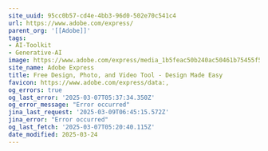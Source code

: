 ```yaml
---
site_uuid: 95cc0b57-cd4e-4bb3-96d0-502e70c541c4
url: https://www.adobe.com/express/
parent_org: '[[Adobe]]'
tags:
- AI-Toolkit
- Generative-AI
image: https://www.adobe.com/express/media_1b5feac50b240ac50461b75455f51032ee15e002d.jpeg?width=1200&format=pjpg&optimize=medium
site_name: Adobe Express
title: Free Design, Photo, and Video Tool - Design Made Easy
favicon: https://www.adobe.com/express/data:,
og_errors: true
og_last_error: '2025-03-07T05:37:34.350Z'
og_error_message: "Error occurred"
jina_last_request: '2025-03-09T06:45:15.572Z'
jina_error: "Error occurred"
og_last_fetch: '2025-03-07T05:20:40.115Z'
date_modified: 2025-03-24
---
```





